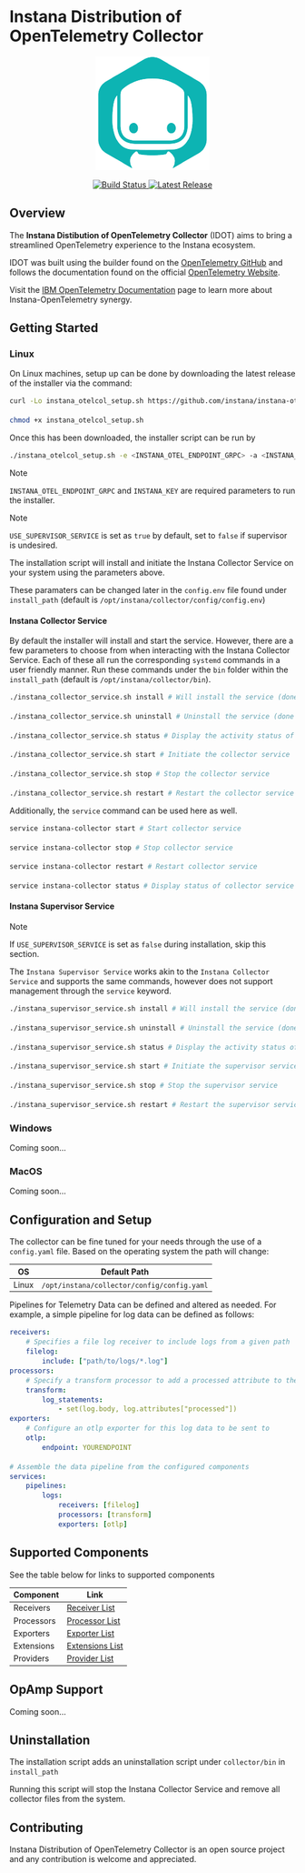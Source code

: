 # Instana Distribution of OpenTelemetry Collector

<!-- Instana Logo -->
<a href="https://www.ibm.com/products/instana">
    <p align="center">
        <img src="docs/assets/instana-logo.png">
    </p>
</a>

<!-- Badges -->
<p align="center">
  <a href="https://github.com/instana/instana-otel-collector/actions/workflows/test_build.yaml">
    <img src="https://github.com/instana/instana-otel-collector/workflows/Run End to End Tests/badge.svg" alt="Build Status" />
  </a>
  <a href="https://github.com/instana/instana-otel-collector/releases/latest">
    <img src="https://img.shields.io/github/v/release/instana/instana-otel-collector.svg?style-for-the-badge&color=05b5b3" alt="Latest Release" />
  </a>
</p>

## Overview

The **Instana Distibution of OpenTelemetry Collector** (IDOT) aims to bring a streamlined OpenTelemetry experience to the Instana ecosystem.

IDOT was built using the builder found on the [OpenTelemetry GitHub](https://github.com/open-telemetry/opentelemetry-collector) and follows the documentation found on the official [OpenTelemetry Website](https://opentelemetry.io/).

Visit the [IBM OpenTelemetry Documentation](https://www.ibm.com/docs/en/instana-observability/current?topic=apis-opentelemetry) page to learn more about Instana-OpenTelemetry synergy.

## Getting Started

### Linux

On Linux machines, setup up can be done by downloading the latest release of the installer via the command:

```bash
curl -Lo instana_otelcol_setup.sh https://github.com/instana/instana-otel-collector/releases/latest/download/instana-collector-installer-latest.sh

chmod +x instana_otelcol_setup.sh
```

Once this has been downloaded, the installer script can be run by

```bash
./instana_otelcol_setup.sh -e <INSTANA_OTEL_ENDPOINT_GRPC> -a <INSTANA_KEY> [-H <INSTANA_OTEL_ENDPOINT_HTTP>] [-m INSTANA_METRICS_ENDPOINT] [-u USE_SUPERVISOR_SERVICE] [<install_path>]
```

> [!NOTE] 
> `INSTANA_OTEL_ENDPOINT_GRPC` and `INSTANA_KEY` are required parameters to run the installer.

> [!NOTE] 
> `USE_SUPERVISOR_SERVICE` is set as `true` by default, set to `false` if supervisor is undesired.

The installation script will install and initiate the Instana Collector Service on your system using the parameters above.

These paramaters can be changed later in the `config.env` file found under `install_path` (default is `/opt/instana/collector/config/config.env`)

#### Instana Collector Service

By default the installer will install and start the service. However, there are a few parameters to choose from when interacting with the Instana Collector Service. Each of these all run the corresponding `systemd` commands in a user friendly manner. Run these commands under the `bin` folder within the `install_path` (default is `/opt/instana/collector/bin`).

```bash
./instana_collector_service.sh install # Will install the service (done automatically by installation script)

./instana_collector_service.sh uninstall # Uninstall the service (done automatically by uninstallation script)

./instana_collector_service.sh status # Display the activity status of the collector service

./instana_collector_service.sh start # Initiate the collector service

./instana_collector_service.sh stop # Stop the collector service

./instana_collector_service.sh restart # Restart the collector service
```

Additionally, the `service` command can be used here as well.

```bash
service instana-collector start # Start collector service

service instana-collector stop # Stop collector service

service instana-collector restart # Restart collector service

service instana-collector status # Display status of collector service
```

#### Instana Supervisor Service

> [!NOTE] 
> If `USE_SUPERVISOR_SERVICE` is set as `false` during installation, skip this section.

The `Instana Supervisor Service` works akin to the `Instana Collector Service` and supports the same commands, however does not support management through the `service` keyword.

```bash
./instana_supervisor_service.sh install # Will install the service (done automatically by installation script if false isn't specified for USE_SUPERVISOR_SERVICE)

./instana_supervisor_service.sh uninstall # Uninstall the service (done automatically by uninstallation script)

./instana_supervisor_service.sh status # Display the activity status of the supervisor service

./instana_supervisor_service.sh start # Initiate the supervisor service

./instana_supervisor_service.sh stop # Stop the supervisor service

./instana_supervisor_service.sh restart # Restart the supervisor service
```

### Windows

Coming soon...

### MacOS

Coming soon...

## Configuration and Setup

The collector can be fine tuned for your needs through the use of a `config.yaml` file. Based on the operating system the path will change:

| OS      | Default Path                                 |
|---------|----------------------------------------------|
| Linux   | `/opt/instana/collector/config/config.yaml`  |


Pipelines for Telemetry Data can be defined and altered as needed. For example, a simple pipeline for log data can be defined as follows:

```yaml
receivers:
    # Specifies a file log receiver to include logs from a given path
    filelog:
        include: ["path/to/logs/*.log"]
processors:
    # Specify a transform processor to add a processed attribute to the log
    transform:
        log_statements:
            - set(log.body, log.attributes["processed"])
exporters:
    # Configure an otlp exporter for this log data to be sent to
    otlp:
        endpoint: YOURENDPOINT

# Assemble the data pipeline from the configured components
services:
    pipelines:
        logs:
            receivers: [filelog]
            processors: [transform]
            exporters: [otlp]
```

## Supported Components

See the table below for links to supported components

| Component     |  Link                                                                                                  |
|---------------|--------------------------------------------------------------------------------------------------------|
| Receivers     | [Receiver List](https://github.ibm.com/instana/instana-otel-collector/blob/main/docs/receivers.md)     |
| Processors    | [Processor List](https://github.ibm.com/instana/instana-otel-collector/blob/main/docs/processors.md)   |
| Exporters     | [Exporter List](https://github.ibm.com/instana/instana-otel-collector/blob/main/docs/exporters.md)     |
| Extensions    | [Extensions List](https://github.ibm.com/instana/instana-otel-collector/blob/main/docs/extensions.md)  |
| Providers     | [Provider List](https://github.ibm.com/instana/instana-otel-collector/blob/main/docs/providers.md)      |

## OpAmp Support

Coming soon...

## Uninstallation

The installation script adds an uninstallation script under `collector/bin` in `install_path`

Running this script will stop the Instana Collector Service and remove all collector files from the system.

## Contributing

Instana Distribution of OpenTelemetry Collector is an open source project and any contribution is welcome and appreciated.